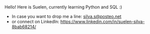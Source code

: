 Hello! Here is Suelen, currently learning Python and SQL  :)  
- In case you want to drop me a line: silva.s@posteo.net  
- or connect on LinkedIn: https://www.linkedin.com/in/suelen-silva-8bab68214/  

<!---
sue-slv/sue-slv is a ✨ special ✨ repository because its `README.md` (this file) appears on your GitHub profile.
You can click the Preview link to take a look at your changes.
--->
